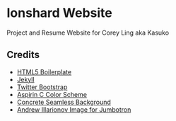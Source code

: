 Ionshard Website
==================

Project and Resume Website for Corey Ling aka Kasuko


## Credits
* [HTML5 Boilerplate](http://html5boilerplate.com/)
* [Jekyll](http://jekyllrb.com/)
* [Twitter Bootstrap](http://getbootstrap.com/)
* [Aspirin C Color Scheme](https://color.adobe.com/Aspirin-C-color-theme-251864/)
* [Concrete Seamless Background](http://subtlepatterns.com/concrete-seamless/)
* [Andrew Illarionov Image for Jumbotron](https://download.unsplash.com/photo-1437419764061-2473afe69fc2)

